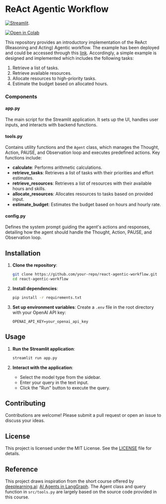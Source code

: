 # ReAct Agentic Workflow

[![Streamlit](https://static.streamlit.io/badges/streamlit_badge_black_white.svg)](https://react-agent-from-scratch.streamlit.app/).

<a href="https://colab.research.google.com/github/Farhad-Davaripour/ReAct_Agent_from_Scratch/blob/main/demo.ipynb" target="_parent">
    <img src="https://colab.research.google.com/assets/colab-badge.svg" alt="Open in Colab"/>
</a>

This repository provides an introductory implementation of the ReAct (Reasoning and Acting) Agentic workflow. The example has been deployed and could be accessed through this [link](https://react-agent-from-scratch.streamlit.app/). Accordingly, a simple example is designed and implemented which includes the following tasks:

1. Retrieve a list of tasks.
2. Retrieve available resources.
3. Allocate resources to high-priority tasks.
4. Estimate the budget based on allocated hours.

### Components

#### app.py

The main script for the Streamlit application. It sets up the UI, handles user inputs, and interacts with backend functions.

#### tools.py

Contains utility functions and the `Agent` class, which manages the Thought, Action, PAUSE, and Observation loop and executes predefined actions. Key functions include:
- **calculate**: Performs arithmetic calculations.
- **retrieve_tasks**: Retrieves a list of tasks with their priorities and effort estimates.
- **retrieve_resources**: Retrieves a list of resources with their available hours and skills.
- **allocate_resources**: Allocates resources to tasks based on provided input.
- **estimate_budget**: Estimates the budget based on hours and hourly rate.

#### config.py

Defines the system prompt guiding the agent's actions and responses, detailing how the agent should handle the Thought, Action, PAUSE, and Observation loop.

## Installation

1. **Clone the repository**:
   ```bash
   git clone https://github.com/your-repo/react-agentic-workflow.git
   cd react-agentic-workflow
   ```

2. **Install dependencies**:
   ```bash
   pip install -r requirements.txt
   ```

3. **Set up environment variables**:
   Create a `.env` file in the root directory with your OpenAI API key:
   ```env
   OPENAI_API_KEY=your_openai_api_key
   ```

## Usage

1. **Run the Streamlit application**:
   ```bash
   streamlit run app.py
   ```

2. **Interact with the application**:
   - Select the model type from the sidebar.
   - Enter your query in the text input.
   - Click the "Run" button to execute the query.

## Contributing

Contributions are welcome! Please submit a pull request or open an issue to discuss your ideas.

## License

This project is licensed under the MIT License. See the [LICENSE](LICENSE) file for details.

## Reference
This project draws inspiration from the short course offered by [deeplearning.ai](https://www.deeplearning.ai/): [AI Agents in LangGraph](https://www.deeplearning.ai/short-courses/ai-agents-in-langgraph/). The Agent class and query function in `src/tools.py` are largely based on the source code provided in this course.